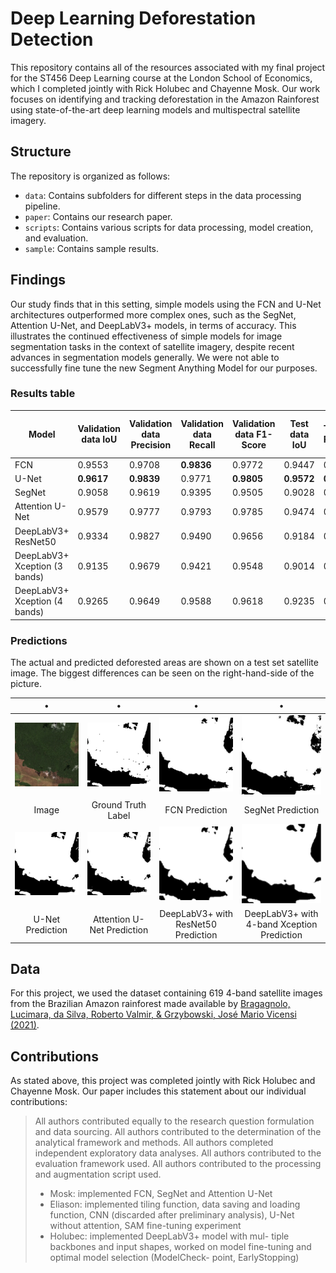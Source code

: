 # Deep Learning Deforestation Detection

This repository contains all of the resources associated with my final project for the ST456 Deep Learning course at the London School of Economics, which I completed jointly with Rick Holubec and Chayenne Mosk. Our work focuses on identifying and tracking deforestation in the Amazon Rainforest using state-of-the-art deep learning models and multispectral satellite imagery.

## Structure

The repository is organized as follows:

- `data`: Contains subfolders for different steps in the data processing pipeline.
- `paper`: Contains our research paper.
- `scripts`: Contains various scripts for data processing, model creation, and evaluation.
- `sample`: Contains sample results.

## Findings

Our study finds that in this setting, simple models using the FCN and U-Net architectures outperformed more complex ones, such as the SegNet, Attention U-Net, and DeepLabV3+ models, in terms of accuracy. This illustrates the continued effectiveness of simple models for image segmentation tasks in the context of satellite imagery, despite recent advances in segmentation models generally. We were not able to successfully fine tune the new Segment Anything Model for our purposes.


### Results table

| Model               | Validation data IoU | Validation data Precision | Validation data Recall | Validation data F1-Score | Test data IoU | Test data Precision | Test data Recall | Test data F1-Score |
|---------------------|---------------------|---------------------------|------------------------|--------------------------|---------------|---------------------|------------------|--------------------|
| FCN                 | 0.9553              | 0.9708                    | **0.9836**             | 0.9772                   | 0.9447        | 0.9620              | **0.9814**       | 0.9716             |
| U-Net               | **0.9617**          | **0.9839**                | 0.9771                 | **0.9805**               | **0.9572**    | **0.9815**          | 0.9747           | **0.9781**         |
| SegNet              | 0.9058              | 0.9619                    | 0.9395                 | 0.9505                   | 0.9028        | 0.9518              | 0.9461           | 0.9489             |
| Attention U-Net     | 0.9579              | 0.9777                    | 0.9793                 | 0.9785                   | 0.9474        | 0.9682              | 0.9778           | 0.9730             |
| DeepLabV3+ ResNet50 | 0.9334              | 0.9827                    | 0.9490                 | 0.9656                   | 0.9184        | 0.9361              | 0.9799           | 0.9575             |
| DeepLabV3+ Xception (3 bands) | 0.9135   | 0.9679                    | 0.9421                 | 0.9548                   | 0.9014        | 0.9641              | 0.9328           | 0.9481             |
| DeepLabV3+ Xception (4 bands) | 0.9265   | 0.9649                    | 0.9588                 | 0.9618                   | 0.9235        | 0.9618              | 0.9586           | 0.9602             |

### Predictions

The actual and predicted deforested areas are shown on a test set satellite image. The biggest differences can be seen on the right-hand-side of the picture.

|       •                 |                •         |               •         |             •            |
|:----------------------:|:-----------------------:|:----------------------:|:-----------------------:|
| ![](sample/comp_actual_image.png) | ![](sample/comp_ground_truth_label.png) | ![](sample/comp_fcn_prediction.png) | ![](sample/comp_segnet_prediction.png) |
| Image       | Ground Truth Label  | FCN Prediction     | SegNet Prediction  |
| ![](sample/comp_unet_prediction.png) | ![](sample/comp_attention_unet_prediction.png) | ![](sample/comp_resnet_prediction.png) | ![](sample/comp_xception_prediction.png) |
| U-Net Prediction  | Attention U-Net Prediction | DeepLabV3+ with ResNet50 Prediction | DeepLabV3+ with 4-band Xception Prediction |


## Data

For this project, we used the dataset containing 619 4-band satellite images from the Brazilian Amazon rainforest made available by [Bragagnolo, Lucimara, da Silva, Roberto Valmir, & Grzybowski, José Mario Vicensi (2021)](https://doi.org/10.5281/zenodo.4498086). 

## Contributions

As stated above, this project was completed jointly with Rick Holubec and Chayenne Mosk. Our paper includes this statement about our individual contributions:

>All authors contributed equally to the research question formulation and data sourcing. All authors contributed to the determination of the analytical framework and methods. All authors completed independent exploratory data analyses. All authors contributed to the evaluation framework used. All authors contributed to the processing and augmentation script used.
>- Mosk: implemented FCN, SegNet and Attention U-Net
>- Eliason: implemented tiling function, data saving and loading function, CNN (discarded after preliminary analysis), U-Net without attention, SAM fine-tuning experiment
>- Holubec: implemented DeepLabV3+ model with mul- tiple backbones and input shapes, worked on model fine-tuning and optimal model selection (ModelCheck- point, EarlyStopping)